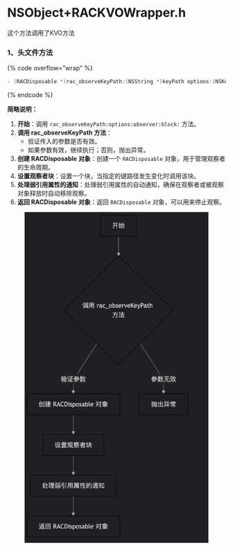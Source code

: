 # NSObject+RACKVOWrapper.h

这个方法调用了KVO方法



### 1、头文件方法

{% code overflow="wrap" %}
```cpp
- (RACDisposable *)rac_observeKeyPath:(NSString *)keyPath options:(NSKeyValueObservingOptions)options observer:(__weak NSObject *)observer block:(void (^)(id value, NSDictionary *change, BOOL causedByDealloc, BOOL affectedOnlyLastComponent))block;
```
{% endcode %}

**简略说明：**

1. **开始**：调用 `rac_observeKeyPath:options:observer:block:` 方法。
2. **调用 rac\_observeKeyPath 方法**：
   * 验证传入的参数是否有效。
   * 如果参数有效，继续执行；否则，抛出异常。
3. **创建 RACDisposable 对象**：创建一个 `RACDisposable` 对象，用于管理观察者的生命周期。
4. **设置观察者块**：设置一个块，当指定的键路径发生变化时调用该块。
5. **处理弱引用属性的通知**：处理弱引用属性的自动通知，确保在观察者或被观察对象释放时自动移除观察。
6. **返回 RACDisposable 对象**：返回 `RACDisposable` 对象，可以用来停止观察。

<figure><img src="../../../../../.gitbook/assets/image (1) (1).png" alt=""><figcaption></figcaption></figure>
